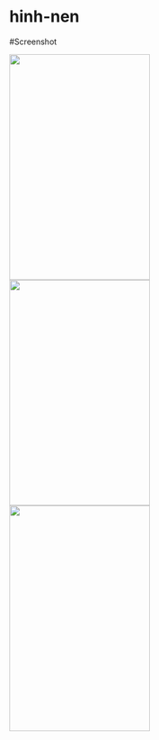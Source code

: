 # hinh-nen
#Screenshot
<div float="left" style="margin-right:5px">
  <img src="https://user-images.githubusercontent.com/22500109/28104851-377bc4fe-6707-11e7-96da-dc375d0c7e93.png" data-canonical- src="https://user-images.githubusercontent.com/22500109/28104851-377bc4fe-6707-11e7-96da-dc375d0c7e93.png" width="250" height="400" />
</div>
<div float="left"  style="margin-right:5px">
  <img src="https://user-images.githubusercontent.com/22500109/28104859-404af032-6707-11e7-9623-b53e27876d6f.png" data-canonical-src="https://user-images.githubusercontent.com/22500109/28104859-404af032-6707-11e7-9623-b53e27876d6f.png" width="250" height="400" />
</div>
<div float="left"  style="margin-right:5px">
  <img src="https://user-images.githubusercontent.com/22500109/28104862-42eacec0-6707-11e7-851b-c9d15c4ebabf.png" data-canonical-src="https://user-images.githubusercontent.com/22500109/28104862-42eacec0-6707-11e7-851b-c9d15c4ebabf.png" width="250" height="400" />
</div>



